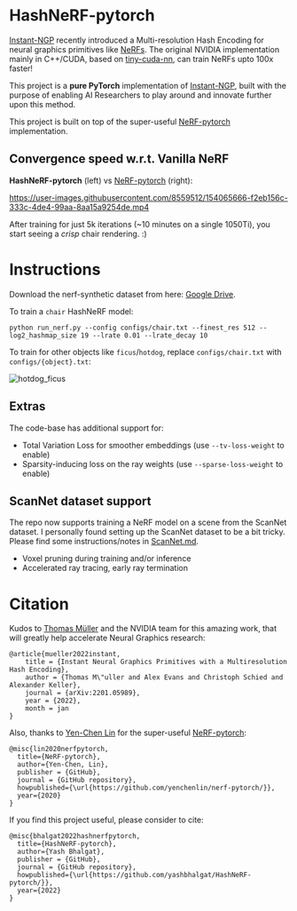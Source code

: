 # HashNeRF-pytorch
[Instant-NGP](https://github.com/NVlabs/instant-ngp) recently introduced a Multi-resolution Hash Encoding for neural graphics primitives like [NeRFs](https://www.matthewtancik.com/nerf). The original NVIDIA implementation mainly in C++/CUDA, based on [tiny-cuda-nn](https://github.com/NVlabs/tiny-cuda-nn), can train NeRFs upto 100x faster!

This project is a **pure PyTorch** implementation of [Instant-NGP](https://github.com/NVlabs/instant-ngp), built with the purpose of enabling AI Researchers to play around and innovate further upon this method.

This project is built on top of the super-useful [NeRF-pytorch](https://github.com/yenchenlin/nerf-pytorch) implementation.

## Convergence speed w.r.t. Vanilla NeRF
**HashNeRF-pytorch** (left) vs [NeRF-pytorch](https://github.com/yenchenlin/nerf-pytorch) (right):

https://user-images.githubusercontent.com/8559512/154065666-f2eb156c-333c-4de4-99aa-8aa15a9254de.mp4

After training for just 5k iterations (~10 minutes on a single 1050Ti), you start seeing a _crisp_ chair rendering. :)

# Instructions
Download the nerf-synthetic dataset from here: [Google Drive](https://drive.google.com/drive/folders/1JDdLGDruGNXWnM1eqY1FNL9PlStjaKWi).

To train a `chair` HashNeRF model:
```
python run_nerf.py --config configs/chair.txt --finest_res 512 --log2_hashmap_size 19 --lrate 0.01 --lrate_decay 10
```

To train for other objects like `ficus`/`hotdog`, replace `configs/chair.txt` with `configs/{object}.txt`:

![hotdog_ficus](https://user-images.githubusercontent.com/8559512/154066554-d3656d4a-1738-427c-982d-3ef4e4071969.gif)

## Extras
The code-base has additional support for:
* Total Variation Loss for smoother embeddings (use `--tv-loss-weight` to enable)
* Sparsity-inducing loss on the ray weights (use `--sparse-loss-weight` to enable)

## ScanNet dataset support
The repo now supports training a NeRF model on a scene from the ScanNet dataset. I personally found setting up the ScanNet dataset to be a bit tricky. Please find some instructions/notes in [ScanNet.md](ScanNet.md).



* Voxel pruning during training and/or inference
* Accelerated ray tracing, early ray termination


# Citation
Kudos to [Thomas Müller](https://tom94.net/) and the NVIDIA team for this amazing work, that will greatly help accelerate Neural Graphics research:
```
@article{mueller2022instant,
    title = {Instant Neural Graphics Primitives with a Multiresolution Hash Encoding},
    author = {Thomas M\"uller and Alex Evans and Christoph Schied and Alexander Keller},
    journal = {arXiv:2201.05989},
    year = {2022},
    month = jan
}
```

Also, thanks to [Yen-Chen Lin](https://yenchenlin.me/) for the super-useful [NeRF-pytorch](https://github.com/yenchenlin/nerf-pytorch):
```
@misc{lin2020nerfpytorch,
  title={NeRF-pytorch},
  author={Yen-Chen, Lin},
  publisher = {GitHub},
  journal = {GitHub repository},
  howpublished={\url{https://github.com/yenchenlin/nerf-pytorch/}},
  year={2020}
}
```

If you find this project useful, please consider to cite:
```
@misc{bhalgat2022hashnerfpytorch,
  title={HashNeRF-pytorch},
  author={Yash Bhalgat},
  publisher = {GitHub},
  journal = {GitHub repository},
  howpublished={\url{https://github.com/yashbhalgat/HashNeRF-pytorch/}},
  year={2022}
}
```
